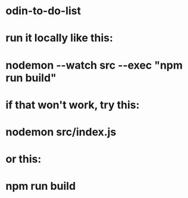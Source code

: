# odin-to-do-list
# run it locally like this:
# nodemon --watch src --exec "npm run build"
# if that won't work, try this:
# nodemon src/index.js
# or this:
# npm run build